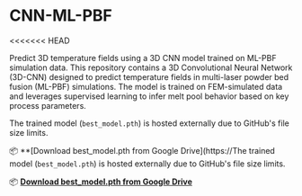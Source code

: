 # CNN-ML-PBF
<<<<<<< HEAD

Predict 3D temperature fields using a 3D CNN model trained on ML-PBF simulation data. This repository contains a 3D Convolutional Neural Network (3D-CNN) designed to predict temperature fields in multi-laser powder bed fusion (ML-PBF) simulations. The model is trained on FEM-simulated data and leverages supervised learning to infer melt pool behavior based on key process parameters. 



The trained model (`best_model.pth`) is hosted externally due to GitHub's file size limits.

📦 **[Download best_model.pth from Google Drive](https://The trained model (`best_model.pth`) is hosted externally due to GitHub's file size limits.

📦 **[Download best_model.pth from Google Drive](https://drive.google.com/file/d/your-id-here/view?usp=sharing)**




